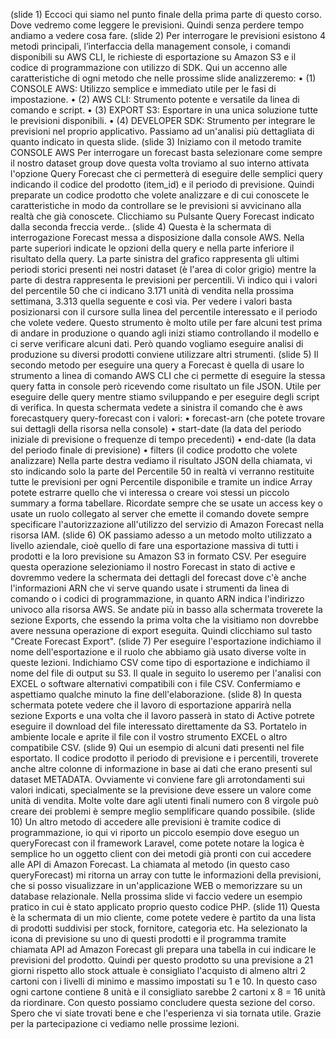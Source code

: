 (slide 1)
Eccoci qui siamo nel punto finale della prima parte di questo corso. Dove vedremo come leggere le previsioni. Quindi senza perdere tempo andiamo a vedere cosa fare.
(slide 2)
Per interrogare le previsioni esistono 4 metodi principali, l’interfaccia della management console, i comandi disponibili su AWS CLI, le richieste di esportazione su Amazon S3 e il codice di programmazione con utilizzo di SDK. Qui un accenno alle caratteristiche di ogni metodo che nelle prossime slide analizzeremo:
    • (1) CONSOLE AWS: Utilizzo semplice e immediato utile per le fasi di impostazione.
    • (2) AWS CLI: Strumento potente e versatile da linea di comando e script.
    • (3) EXPORT S3: Esportare in una unica soluzione tutte le previsioni disponibili.
    • (4) DEVELOPER SDK: Strumento per integrare le previsioni nel proprio applicativo.
Passiamo ad un'analisi più dettagliata di quanto indicato in questa slide.
(slide 3)
Iniziamo con il metodo tramite CONSOLE AWS
Per interrogare un forecast basta selezionare come sempre il nostro dataset group dove questa volta troviamo al suo interno attivata l'opzione Query Forecast che ci permetterà di eseguire delle semplici query indicando il codice del prodotto (item_id) e il periodo di previsione.
Quindi preparate un codice prodotto che volete analizzare e di cui conoscete le caratteristiche in modo da controllare se le previsioni si avvicinano alla realtà che già conoscete.
Clicchiamo su Pulsante Query Forecast indicato dalla seconda freccia verde..
(slide 4)
Questa è la schermata di interrogazione Forecast messa a disposizione dalla console AWS. Nella parte superiori indicate le opzioni della query e nella parte inferiore il risultato della query.
La parte sinistra del grafico rappresenta gli ultimi periodi storici presenti nei nostri dataset (è l'area di color grigio) mentre la parte di destra rappresenta le previsioni per percentili. Vi indico qui i valori del percentile 50 che ci indicano 3.171 unità di vendita nella prossima settimana, 3.313 quella seguente e così via.
Per vedere i valori basta posizionarsi con il cursore sulla linea del percentile interessato e il periodo che volete vedere. Questo strumento è molto utile per fare alcuni test prima di andare in produzione o quando agli inizi stiamo controllando il modello e ci serve verificare alcuni dati. Però quando vogliamo eseguire analisi di produzione su diversi prodotti conviene utilizzare altri strumenti.
(slide 5)
Il secondo metodo per eseguire una query a Forecast è quella di usare lo strumento a linea di comando AWS CLI che ci permette di eseguire la stessa query fatta in console però ricevendo come risultato un file JSON. Utile per eseguire delle query mentre stiamo sviluppando e per eseguire degli script di verifica.
In questa schermata vedete a sinistra il comando che è
aws forecastquery query-forecast con i valori:
    • forecast-arn (che potete trovare sui dettagli della risorsa nella console)
    • start-date (la data del periodo iniziale di previsione o frequenze di tempo precedenti)
    • end-date (la data del periodo finale di previsione)
    • filters (il codice prodotto che volete analizzare)
Nella parte destra vediamo il risultato JSON della chiamata, vi sto indicando solo la parte del Percentile 50 in realtà vi verranno restituite tutte le previsioni per ogni Percentile disponibile e tramite un indice Array potete estrarre quello che vi interessa o creare voi stessi un piccolo summary a forma tabellare.
Ricordate sempre che se usate un access key o usate un ruolo collegato al server che emette il comando dovete sempre specificare l'autorizzazione all'utilizzo del servizio di Amazon Forecast nella risorsa IAM.
(slide 6)
OK passiamo adesso a un metodo molto utilizzato a livello aziendale, cioè quello di fare una esportazione massiva di tutti i prodotti e la loro previsione su Amazon S3 in formato CSV.
Per eseguire questa operazione selezioniamo il nostro Forecast in stato di active e dovremmo vedere la schermata dei dettagli del forecast dove c'è anche l'informazioni ARN che vi serve quando usate i strumenti da linea di comando o i codici di programmazione, in quanto ARN indica l'indirizzo univoco alla risorsa AWS.
Se andate più in basso alla schermata troverete la sezione Exports, che essendo la prima volta che la visitiamo non dovrebbe avere nessuna operazione di export eseguita.
Quindi clicchiamo sul tasto "Create Forecast Export".
(slide 7)
Per eseguire l'esportazione indichiamo il nome dell'esportazione e il ruolo che abbiamo già usato diverse volte in queste lezioni. Indichiamo CSV come tipo di esportazione e indichiamo il nome del file di output su S3. Il quale in seguito lo useremo per l'analisi con EXCEL o software alternativi compatibili con i file CSV. 
Confermiamo e aspettiamo qualche minuto la fine dell'elaborazione.
(slide 8)
In questa schermata potete vedere che il lavoro di esportazione apparirà nella sezione Exports e una volta che il lavoro passerà in stato di Active potrete eseguire il download del file interessato direttamente da S3. Portatelo in ambiente locale e aprite il file con il vostro strumento EXCEL o altro compatibile CSV.
(slide 9)
Qui un esempio di alcuni dati presenti nel file esportato. Il codice prodotto il periodo di previsione e i percentili, troverete anche altre colonne di informazione in base ai dati che erano presenti sul dataset METADATA. Ovviamente vi conviene fare gli arrotondamenti sui valori indicati, specialmente se la previsione deve essere un valore come unità di vendita. Molte volte dare agli utenti finali numero con 8 virgole può creare dei problemi è sempre meglio semplificare quando possibile.
(slide 10)
Un altro metodo di accedere alle previsioni è tramite codice di programmazione, io qui vi riporto un piccolo esempio dove eseguo un queryForecast con il framework Laravel, come potete notare la logica è semplice ho un oggetto client con dei metodi già pronti con cui accedere alle API di Amazon Forecast.
La chiamata al metodo (in questo caso queryForecast) mi ritorna un array con tutte le informazioni della previsioni, che si posso visualizzare in un'applicazione WEB o memorizzare su un database relazionale.
Nella prossima slide vi faccio vedere un esempio pratico in cui è stato applicato proprio questo codice PHP.
(slide 11)
Questa è la schermata di un mio cliente, come potete vedere è partito da una lista di prodotti suddivisi per stock, fornitore, categoria etc. Ha selezionato la icona di previsione su uno di questi prodotti e il programma tramite chiamata API ad Amazon Forecast gli prepara una tabella in cui indicare le previsioni del prodotto.
Quindi per questo prodotto su una previsione a 21 giorni rispetto allo stock attuale è consigliato l'acquisto di almeno altri 2 cartoni con i livelli di minimo e massimo impostati su 1 e 10. In questo caso ogni cartone contiene 8 unità e il consigliato sarebbe 2 cartoni x 8 = 16 unità da riordinare.
Con questo possiamo concludere questa sezione del corso. Spero che vi siate trovati bene e che l'esperienza vi sia tornata utile. Grazie per la partecipazione ci vediamo nelle prossime lezioni.
